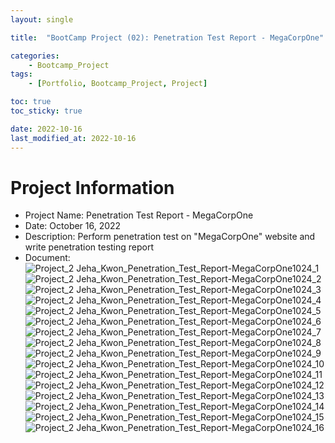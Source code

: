 ```yaml
---
layout: single

title:  "BootCamp Project (02): Penetration Test Report - MegaCorpOne"

categories:
    - Bootcamp_Project
tags:
    - [Portfolio, Bootcamp_Project, Project]

toc: true
toc_sticky: true

date: 2022-10-16
last_modified_at: 2022-10-16
---
```


# Project Information
- Project Name: Penetration Test Report - MegaCorpOne
- Date: October 16, 2022
- Description: Perform penetration test on "MegaCorpOne" website and write penetration testing report
- Document:  
![Project_2 Jeha_Kwon_Penetration_Test_Report-MegaCorpOne1024_1](https://user-images.githubusercontent.com/116617643/199630946-f8ca2662-b90d-4121-974f-336c03c92478.png)
![Project_2 Jeha_Kwon_Penetration_Test_Report-MegaCorpOne1024_2](https://user-images.githubusercontent.com/116617643/199630947-f10f15d4-94d7-4d73-ad7e-e56bcec0b2bd.png)
![Project_2 Jeha_Kwon_Penetration_Test_Report-MegaCorpOne1024_3](https://user-images.githubusercontent.com/116617643/199630948-478a0c12-d7a2-4516-9e46-a05778e57a0f.png)
![Project_2 Jeha_Kwon_Penetration_Test_Report-MegaCorpOne1024_4](https://user-images.githubusercontent.com/116617643/199630949-e3e88ffb-6d1a-4832-bca7-6904d68c2cd7.png)
![Project_2 Jeha_Kwon_Penetration_Test_Report-MegaCorpOne1024_5](https://user-images.githubusercontent.com/116617643/199630950-4844cf45-2586-40fb-9c55-205b6c77970e.png)
![Project_2 Jeha_Kwon_Penetration_Test_Report-MegaCorpOne1024_6](https://user-images.githubusercontent.com/116617643/199630951-5b208df7-1820-4f61-8aed-ee2933e89ae7.png)
![Project_2 Jeha_Kwon_Penetration_Test_Report-MegaCorpOne1024_7](https://user-images.githubusercontent.com/116617643/199630953-379c00eb-2fee-4d2b-9c2f-4818440b412f.png)
![Project_2 Jeha_Kwon_Penetration_Test_Report-MegaCorpOne1024_8](https://user-images.githubusercontent.com/116617643/199630933-5f8aa9d0-49c9-4f2b-b939-e5e03b049393.png)
![Project_2 Jeha_Kwon_Penetration_Test_Report-MegaCorpOne1024_9](https://user-images.githubusercontent.com/116617643/199630936-da05f757-2df2-4afc-a8f6-f57806b83585.png)
![Project_2 Jeha_Kwon_Penetration_Test_Report-MegaCorpOne1024_10](https://user-images.githubusercontent.com/116617643/199630938-d8a8ef57-8db4-4747-b201-424961a6a06f.png)
![Project_2 Jeha_Kwon_Penetration_Test_Report-MegaCorpOne1024_11](https://user-images.githubusercontent.com/116617643/199630939-38a42e54-9e24-49a1-9239-5ed88567b92b.png)
![Project_2 Jeha_Kwon_Penetration_Test_Report-MegaCorpOne1024_12](https://user-images.githubusercontent.com/116617643/199630940-bc10df86-85f5-4e88-9f88-5349ae2db4ca.png)
![Project_2 Jeha_Kwon_Penetration_Test_Report-MegaCorpOne1024_13](https://user-images.githubusercontent.com/116617643/199630941-949c046c-a040-4ae0-b489-b28c7bf46d81.png)
![Project_2 Jeha_Kwon_Penetration_Test_Report-MegaCorpOne1024_14](https://user-images.githubusercontent.com/116617643/199630943-bea32d5f-0926-466e-8869-46e416eda642.png)
![Project_2 Jeha_Kwon_Penetration_Test_Report-MegaCorpOne1024_15](https://user-images.githubusercontent.com/116617643/199630944-ecfc1e58-fab7-493e-9157-36368a9f7365.png)
![Project_2 Jeha_Kwon_Penetration_Test_Report-MegaCorpOne1024_16](https://user-images.githubusercontent.com/116617643/199630945-8e77b701-d1b6-4823-a86f-7127bbc6c8bf.png)
